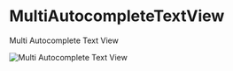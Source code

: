 # MultiAutocompleteTextView
Multi Autocomplete Text View

![Multi Autocomplete Text View](https://user-images.githubusercontent.com/59989991/74003266-0078e100-4998-11ea-9845-0878a8714776.jpeg)
